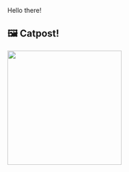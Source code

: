Hello there!



## 🖼️ Catpost!

<sub>
    <img src="https://cdn2.thecatapi.com/images/8QBMb15u3.jpg" height="256">
</sub>

